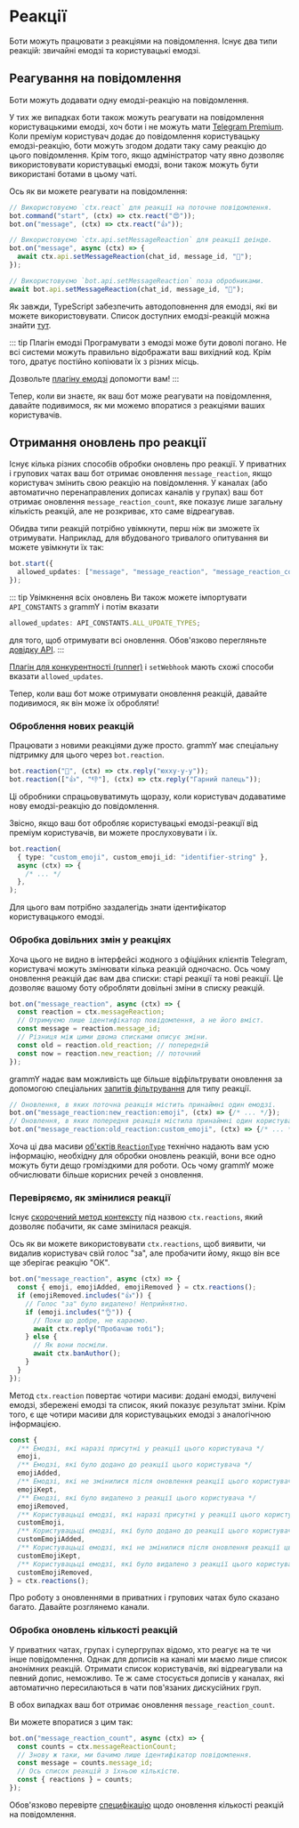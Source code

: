 # Реакції

Боти можуть працювати з реакціями на повідомлення.
Існує два типи реакцій: звичайні емодзі та користувацькі емодзі.

## Реагування на повідомлення

Боти можуть додавати одну емодзі-реакцію на повідомлення.

У тих же випадках боти також можуть реагувати на повідомлення користувацькими емодзі, хоч боти і не можуть мати [Telegram Premium](https://telegram.org/faq_premium?setln=uk).
Коли преміум користувач додає до повідомлення користувацьку емодзі-реакцію, боти можуть згодом додати таку саму реакцію до цього повідомлення.
Крім того, якщо адміністратор чату явно дозволяє використовувати користувацькі емодзі, вони також можуть бути використані ботами в цьому чаті.

Ось як ви можете реагувати на повідомлення:

```ts
// Використовуємо `ctx.react` для реакції на поточне повідомлення.
bot.command("start", (ctx) => ctx.react("😍"));
bot.on("message", (ctx) => ctx.react("👍"));

// Використовуємо `ctx.api.setMessageReaction` для реакції деінде.
bot.on("message", async (ctx) => {
  await ctx.api.setMessageReaction(chat_id, message_id, "🎉");
});

// Використовуємо `bot.api.setMessageReaction` поза обробниками.
await bot.api.setMessageReaction(chat_id, message_id, "💯");
```

Як завжди, TypeScript забезпечить автодоповнення для емодзі, які ви можете використовувати.
Список доступних емодзі-реакцій можна знайти [тут](https://core.telegram.org/bots/api#reactiontypeemoji).

::: tip Плагін емодзі
Програмувати з емодзі може бути доволі погано.
Не всі системи можуть правильно відображати ваш вихідний код.
Крім того, дратує постійно копіювати їх з різних місць.

Дозвольте [плагіну емодзі](../plugins/emoji.md#корисні-дані-для-реакціи) допомогти вам!
:::

Тепер, коли ви знаєте, як ваш бот може реагувати на повідомлення, давайте подивимося, як ми можемо впоратися з реакціями ваших користувачів.

## Отримання оновлень про реакції

Існує кілька різних способів обробки оновлень про реакції.
У приватних і групових чатах ваш бот отримає оновлення `message_reaction`, якщо користувач змінить свою реакцію на повідомлення.
У каналах (або автоматично перенаправлених дописах каналів у групах) ваш бот отримає оновлення `message_reaction_count`, яке показує лише загальну кількість реакцій, але не розкриває, хто саме відреагував.

Обидва типи реакцій потрібно увімкнути, перш ніж ви зможете їх отримувати.
Наприклад, для вбудованого тривалого опитування ви можете увімкнути їх так:

```ts
bot.start({
  allowed_updates: ["message", "message_reaction", "message_reaction_count"],
});
```

::: tip Увімкнення всіх оновлень
Ви також можете імпортувати `API_CONSTANTS` з grammY і потім вказати

```ts
allowed_updates: API_CONSTANTS.ALL_UPDATE_TYPES;
```

для того, щоб отримувати всі оновлення.
Обов'язково перегляньте [довідку API](/ref/core/ApiConstantsALL_UPDATE_TYPES).
:::

[Плагін для конкурентності (runner)](../plugins/runner#просунуті-параметри) і `setWebhook` мають схожі способи вказати `allowed_updates`.

Тепер, коли ваш бот може отримувати оновлення реакцій, давайте подивимося, як він може їх обробляти!

### Оброблення нових реакцій

Працювати з новими реакціями дуже просто.
grammY має спеціальну підтримку для цього через `bot.reaction`.

```ts
bot.reaction("🎉", (ctx) => ctx.reply("юхху-у-у"));
bot.reaction(["👍", "👎"], (ctx) => ctx.reply("Гарний палець"));
```

Ці обробники спрацьовуватимуть щоразу, коли користувач додаватиме нову емодзі-реакцію до повідомлення.

Звісно, якщо ваш бот обробляє користувацькі емодзі-реакції від преміум користувачів, ви можете прослуховувати і їх.

```ts
bot.reaction(
  { type: "custom_emoji", custom_emoji_id: "identifier-string" },
  async (ctx) => {
    /* ... */
  },
);
```

Для цього вам потрібно заздалегідь знати ідентифікатор користувацького емодзі.

### Обробка довільних змін у реакціях

Хоча цього не видно в інтерфейсі жодного з офіційних клієнтів Telegram, користувачі можуть змінювати кілька реакцій одночасно.
Ось чому оновлення реакцій дає вам два списки: старі реакції та нові реакції.
Це дозволяє вашому боту обробляти довільні зміни в списку реакцій.

```ts
bot.on("message_reaction", async (ctx) => {
  const reaction = ctx.messageReaction;
  // Отримуємо лише ідентифікатор повідомлення, а не його вміст.
  const message = reaction.message_id;
  // Різниця між цими двома списками описує зміни.
  const old = reaction.old_reaction; // попередній
  const now = reaction.new_reaction; // поточний
});
```

grammY надає вам можливість ще більше відфільтрувати оновлення за допомогою спеціальних [запитів фільтрування](./filter-queries) для типу реакції.

```ts
// Оновлення, в яких поточна реакція містить принаймні один емодзі.
bot.on("message_reaction:new_reaction:emoji", (ctx) => {/* ... */});
// Оновлення, в яких попередня реакція містила принаймні один користувацький емодзі.
bot.on("message_reaction:old_reaction:custom_emoji", (ctx) => {/* ... */});
```

Хоча ці два масиви [об'єктів `ReactionType`](https://core.telegram.org/bots/api#reactiontype) технічно надають вам усю інформацію, необхідну для обробки оновлень реакцій, вони все одно можуть бути дещо громіздкими для роботи.
Ось чому grammY може обчислювати більше корисних речей з оновлення.

### Перевіряємо, як змінилися реакції

Існує [скорочений метод контексту](./context#скорочені-методи) під назвою `ctx.reactions`, який дозволяє побачити, як саме змінилася реакція.

Ось як ви можете використовувати `ctx.reactions`, щоб виявити, чи видалив користувач свій голос "за", але пробачити йому, якщо він все ще зберігає реакцію "ОК".

```ts
bot.on("message_reaction", async (ctx) => {
  const { emoji, emojiAdded, emojiRemoved } = ctx.reactions();
  if (emojiRemoved.includes("👍")) {
    // Голос "за" було видалено! Неприйнятно.
    if (emoji.includes("👌")) {
      // Поки що добре, не караємо.
      await ctx.reply("Пробачаю тобі");
    } else {
      // Як вони посміли.
      await ctx.banAuthor();
    }
  }
});
```

Метод `ctx.reaction` повертає чотири масиви: додані емодзі, вилучені емодзі, збережені емодзі та список, який показує результат зміни.
Крім того, є ще чотири масиви для користувацьких емодзі з аналогічною інформацією.

```ts
const {
  /** Емодзі, які наразі присутні у реакції цього користувача */
  emoji,
  /** Емодзі, які було додано до реакції цього користувача */
  emojiAdded,
  /** Емодзі, які не змінилися після оновлення реакції цього користувача */
  emojiKept,
  /** Емодзі, які було видалено з реакції цього користувача */
  emojiRemoved,
  /** Користувацьці емодзі, які наразі присутні у реакції цього користувача */
  customEmoji,
  /** Користувацьці емодзі, які було додано до реакції цього користувача */
  customEmojiAdded,
  /** Користувацьці емодзі, які не змінилися після оновлення реакції цього користувача */
  customEmojiKept,
  /** Користувацьці емодзі, які було видалено з реакції цього користувача */
  customEmojiRemoved,
} = ctx.reactions();
```

Про роботу з оновленнями в приватних і групових чатах було сказано багато.
Давайте розглянемо канали.

### Обробка оновлень кількості реакцій

У приватних чатах, групах і супергрупах відомо, хто реагує на те чи інше повідомлення.
Однак для дописів на каналі ми маємо лише список анонімних реакцій.
Отримати список користувачів, які відреагували на певний допис, неможливо.
Те ж саме стосується дописів у каналах, які автоматично пересилаються в чати пов'язаних дискусійних груп.

В обох випадках ваш бот отримає оновлення `message_reaction_count`.

Ви можете впоратися з цим так:

```ts
bot.on("message_reaction_count", async (ctx) => {
  const counts = ctx.messageReactionCount;
  // Знову ж таки, ми бачимо лише ідентифікатор повідомлення.
  const message = counts.message_id;
  // Ось список реакцій з їхньою кількістю.
  const { reactions } = counts;
});
```

Обов'язково перевірте [специфікацію](https://core.telegram.org/bots/api#messagereactioncountupdated) щодо оновлення кількості реакцій на повідомлення.
